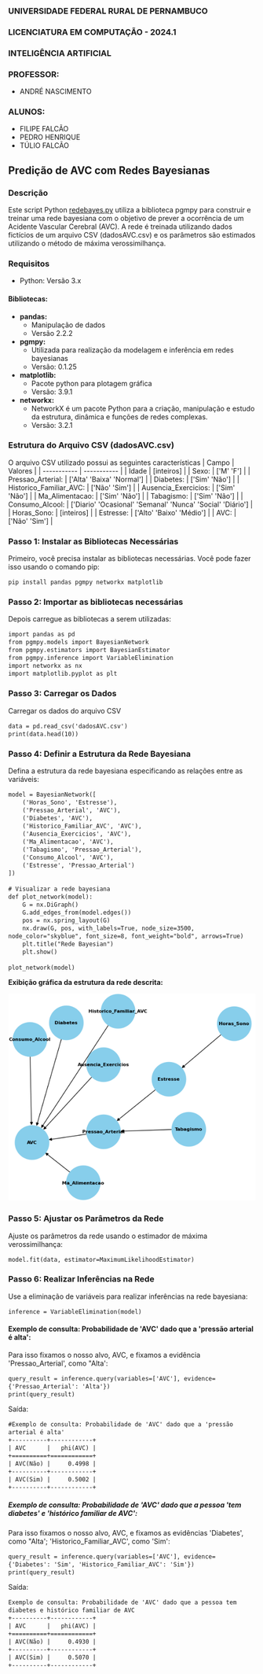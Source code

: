 ### UNIVERSIDADE FEDERAL RURAL DE PERNAMBUCO
### LICENCIATURA EM COMPUTAÇÃO - 2024.1
### INTELIGÊNCIA ARTIFICIAL
### PROFESSOR:
- ANDRÉ NASCIMENTO
### ALUNOS:
- FILIPE FALCÃO
- PEDRO HENRIQUE
- TÚLIO FALCÃO


## Predição de AVC com Redes Bayesianas

### Descrição
Este script Python [redebayes.py](redebayes.py) utiliza a biblioteca pgmpy para construir e treinar uma rede bayesiana com o objetivo de prever a ocorrência de um Acidente Vascular Cerebral (AVC). A rede é treinada utilizando dados fictícios de um arquivo CSV (dadosAVC.csv) e os parâmetros são estimados utilizando o método de máxima verossimilhança.

### Requisitos
- Python: Versão 3.x
#### Bibliotecas:
- **pandas:**
    - Manipulação de dados
    - Versão 2.2.2
- **pgmpy:**
    - Utilizada para realização da modelagem e inferência em redes bayesianas
    - Versão: 0.1.25
- **matplotlib:**
    - Pacote python para plotagem gráfica
    - Versão: 3.9.1                                                     
- **networkx:**
    - NetworkX é um pacote Python para a criação, manipulação e estudo da estrutura, dinâmica e funções de redes complexas.
    - Versão: 3.2.1
        
### Estrutura do Arquivo CSV (dadosAVC.csv)
O arquivo CSV utilizado possui as seguintes características
| Campo | Valores |
| ----------- | ----------- |
| Idade | [inteiros] |
| Sexo: | ['M' 'F'] |
| Pressao_Arterial: | ['Alta' 'Baixa' 'Normal'] |
| Diabetes: | ['Sim' 'Não'] |
| Historico_Familiar_AVC: | ['Não' 'Sim'] |
| Ausencia_Exercicios: | ['Sim' 'Não'] |
| Ma_Alimentacao: | ['Sim' 'Não'] |
| Tabagismo: | ['Sim' 'Não'] |
| Consumo_Alcool: | ['Diario' 'Ocasional' 'Semanal' 'Nunca' 'Social' 'Diário'] |
| Horas_Sono: | [inteiros] |
| Estresse: | ['Alto' 'Baixo' 'Médio'] |
| AVC: | ['Não' 'Sim'] |

### Passo 1: Instalar as Bibliotecas Necessárias
Primeiro, você precisa instalar as bibliotecas necessárias. Você pode fazer isso usando o comando pip:

    pip install pandas pgmpy networkx matplotlib

### Passo 2: Importar as bibliotecas necessárias
Depois carregue as bibliotecas a serem utilizadas:

    import pandas as pd
    from pgmpy.models import BayesianNetwork
    from pgmpy.estimators import BayesianEstimator
    from pgmpy.inference import VariableElimination
    import networkx as nx
    import matplotlib.pyplot as plt

### Passo 3: Carregar os Dados
Carregar os dados do arquivo CSV

    data = pd.read_csv('dadosAVC.csv')
    print(data.head(10))

### Passo 4: Definir a Estrutura da Rede Bayesiana
Defina a estrutura da rede bayesiana especificando as relações entre as variáveis:

    model = BayesianNetwork([
        ('Horas_Sono', 'Estresse'),
        ('Pressao_Arterial', 'AVC'),
        ('Diabetes', 'AVC'),
        ('Historico_Familiar_AVC', 'AVC'),
        ('Ausencia_Exercicios', 'AVC'),
        ('Ma_Alimentacao', 'AVC'),
        ('Tabagismo', 'Pressao_Arterial'),
        ('Consumo_Alcool', 'AVC'),
        ('Estresse', 'Pressao_Arterial')
    ])

    # Visualizar a rede bayesiana
    def plot_network(model):
        G = nx.DiGraph()
        G.add_edges_from(model.edges())
        pos = nx.spring_layout(G)
        nx.draw(G, pos, with_labels=True, node_size=3500, node_color="skyblue", font_size=8, font_weight="bold", arrows=True)
        plt.title("Rede Bayesian")
        plt.show()
    
    plot_network(model)

**Exibição gráfica da estrutura da rede descrita:**

![rede bayesiana](rede_bayes.png)

### Passo 5: Ajustar os Parâmetros da Rede
Ajuste os parâmetros da rede usando o estimador de máxima verossimilhança:

    model.fit(data, estimator=MaximumLikelihoodEstimator)

### Passo 6: Realizar Inferências na Rede
Use a eliminação de variáveis para realizar inferências na rede bayesiana:

    inference = VariableElimination(model)

#### Exemplo de consulta: Probabilidade de 'AVC' dado que a 'pressão arterial é alta':
Para isso fixamos o nosso alvo, AVC, e fixamos a evidência 'Pressao_Arterial', como "Alta':
    
    query_result = inference.query(variables=['AVC'], evidence={'Pressao_Arterial': 'Alta'})
    print(query_result)
Saída:
    
    #Exemplo de consulta: Probabilidade de 'AVC' dado que a 'pressão arterial é alta'
    +----------+------------+
    | AVC      |   phi(AVC) |
    +==========+============+
    | AVC(Não) |     0.4998 |
    +----------+------------+
    | AVC(Sim) |     0.5002 |
    +----------+------------+    

##### Exemplo de consulta: Probabilidade de 'AVC' dado que a pessoa 'tem diabetes' e 'histórico familiar de AVC':
Para isso fixamos o nosso alvo, AVC, e fixamos as evidências 'Diabetes', como "Alta'; 'Historico_Familiar_AVC', como 'Sim':

    query_result = inference.query(variables=['AVC'], evidence={'Diabetes': 'Sim', 'Historico_Familiar_AVC': 'Sim'})
    print(query_result)

Saída:

    Exemplo de consulta: Probabilidade de 'AVC' dado que a pessoa tem diabetes e histórico familiar de AVC
    +----------+------------+
    | AVC      |   phi(AVC) |
    +==========+============+
    | AVC(Não) |     0.4930 |
    +----------+------------+
    | AVC(Sim) |     0.5070 |
    +----------+------------+
